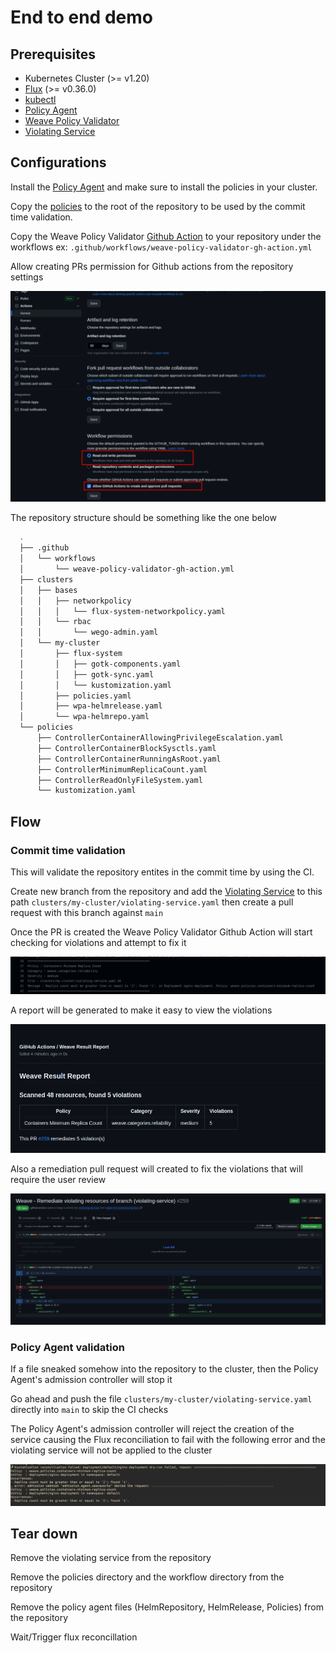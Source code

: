 # End to end demo

## Prerequisites

- Kubernetes Cluster (>= v1.20)
- [Flux](https://fluxcd.io/flux/installation/) (>= v0.36.0)
- [kubectl](https://kubernetes.io/docs/tasks/tools/#kubectl)
- [Policy Agent](https://github.com/weaveworks/policy-agent/blob/dev/docs/getting-started.md)
- [Weave Policy Validator](https://github.com/weaveworks/weave-policy-validator/blob/main/README.md)
- [Violating Service](./violating-service.yaml)


## Configurations

Install the [Policy Agent](https://github.com/weaveworks/policy-agent/blob/dev/docs/getting-started.md) and make sure to install the policies in your cluster.

Copy the [policies](https://github.com/weaveworks/policy-agent/tree/master/policies) to the root of the repository to be used by the commit time validation.

Copy the Weave Policy Validator [Github Action](./weave-policy-validator-gh-action.yml) to your repository under the workflows ex: `.github/workflows/weave-policy-validator-gh-action.yml`

Allow creating PRs permission for Github actions from the repository settings

  ![settings](imgs/violation5.png)

The repository structure should be something like the one below

  ```bash
    .
    ├── .github
    │   └── workflows
    │       └── weave-policy-validator-gh-action.yml
    ├── clusters
    │   ├── bases
    │   │   ├── networkpolicy
    │   │   │   └── flux-system-networkpolicy.yaml
    │   │   └── rbac
    │   │       └── wego-admin.yaml
    │   └── my-cluster
    │       ├── flux-system
    │       │   ├── gotk-components.yaml
    │       │   ├── gotk-sync.yaml
    │       │   └── kustomization.yaml
    │       ├── policies.yaml
    │       ├── wpa-helmrelease.yaml
    │       └── wpa-helmrepo.yaml
    └── policies
        ├── ControllerContainerAllowingPrivilegeEscalation.yaml
        ├── ControllerContainerBlockSysctls.yaml
        ├── ControllerContainerRunningAsRoot.yaml
        ├── ControllerMinimumReplicaCount.yaml
        ├── ControllerReadOnlyFileSystem.yaml
        └── kustomization.yaml

  ```

## Flow

### Commit time validation

This will validate the repository entites in the commit time by using the CI.

Create new branch from the repository and add the [Violating Service](./violating-service.yaml)
to this path `clusters/my-cluster/violating-service.yaml` then create a pull request with this branch against `main`


Once the PR is created the Weave Policy Validator Github Action will start checking for violations and attempt to fix it
  
  ![violation](./imgs/violation1.png)

A report will be generated to make it easy to view the violations

  ![report](./imgs/violation2.png)

Also a remediation pull request will created to fix the violations that will require the user review

  ![pull_request](./imgs/violation3.png)


### Policy Agent validation

If a file sneaked somehow into the repository to the cluster, then the Policy Agent's admission controller will stop it

Go ahead and push the file `clusters/my-cluster/violating-service.yaml` directly into `main` to skip the CI checks

The Policy Agent's admission controller will reject the creation of the service causing the Flux reconciliation to fail with the following error and the violating service will not be applied to the cluster

  ![flux reconcile](./imgs/violation4.png)


## Tear down

Remove the violating service from the repository

Remove the policies directory and the workflow directory from the repository

Remove the policy agent files (HelmRepository, HelmRelease, Policies) from the repository

Wait/Trigger flux reconcillation
